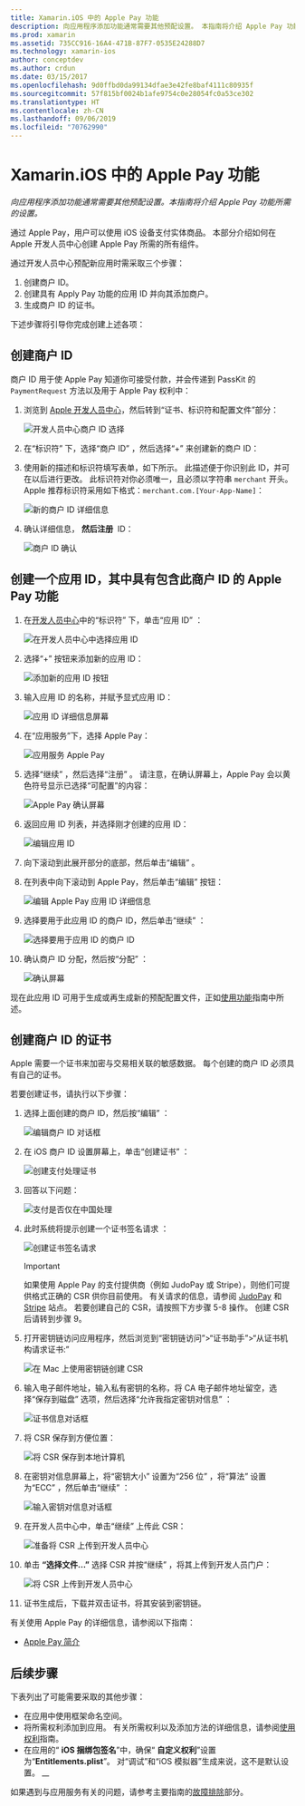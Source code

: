 ```yaml
---
title: Xamarin.iOS 中的 Apple Pay 功能
description: 向应用程序添加功能通常需要其他预配设置。 本指南将介绍 Apple Pay 功能所需的设置。
ms.prod: xamarin
ms.assetid: 735CC916-16A4-471B-87F7-0535E24288D7
ms.technology: xamarin-ios
author: conceptdev
ms.author: crdun
ms.date: 03/15/2017
ms.openlocfilehash: 9d0ffbd0da99134dfae3e42fe8baf4111c80935f
ms.sourcegitcommit: 57f815bf0024b1afe9754c0e28054fc0a53ce302
ms.translationtype: HT
ms.contentlocale: zh-CN
ms.lasthandoff: 09/06/2019
ms.locfileid: "70762990"
---
```

# <a name="apple-pay-capabilities-in-xamarinios"></a>Xamarin.iOS 中的 Apple Pay 功能

_向应用程序添加功能通常需要其他预配设置。本指南将介绍 Apple Pay 功能所需的设置。_

通过 Apple Pay，用户可以使用 iOS 设备支付实体商品。 本部分介绍如何在 Apple 开发人员中心创建 Apple Pay 所需的所有组件。

通过开发人员中心预配新应用时需采取三个步骤：

1. 创建商户 ID。
2. 创建具有 Apply Pay 功能的应用 ID 并向其添加商户。
3. 生成商户 ID 的证书。

下述步骤将引导你完成创建上述各项：

<a name="merchantid" />

## <a name="create-merchant-id"></a>创建商户 ID

商户 ID 用于使 Apple Pay 知道你可接受付款，并会传递到 PassKit 的 `PaymentRequest` 方法以及用于 Apple Pay 权利中：

1. 浏览到 [Apple 开发人员中心](https://developer.apple.com/account/)，然后转到“证书、标识符和配置文件”部分： 

    ![开发人员中心商户 ID 选择](apple-pay-capabilities-images/image57.png)

2. 在“标识符”  下，选择“商户 ID”  ，然后选择“+”  来创建新的商户 ID：  

3. 使用新的描述和标识符填写表单，如下所示。 此描述便于你识别此 ID，并可在以后进行更改。 此标识符对你必须唯一，且必须以字符串 `merchant` 开头。 Apple 推荐标识符采用如下格式：`merchant.com.[Your-App-Name]`：
   
    ![新的商户 ID 详细信息](apple-pay-capabilities-images/image58.png)

4. 确认详细信息， **然后注册**  ID： 
    
    ![商户 ID 确认](apple-pay-capabilities-images/image59.png)

<a name="appid" />

## <a name="create-an-app-id-with-the-apple-pay-capability-that-includes-the-merchant-id"></a>创建一个应用 ID，其中具有包含此商户 ID 的 Apple Pay 功能

1. 在[开发人员中心](https://developer.apple.com/account/)中的“标识符”  下，单击“应用 ID”  ： 
    
    ![在开发人员中心中选择应用 ID](apple-pay-capabilities-images/image6.png)

2. 选择“+”  按钮来添加新的应用 ID： 
   
    ![添加新的应用 ID 按钮](apple-pay-capabilities-images/image27.png)

3. 输入应用 ID 的名称，并赋予显式应用 ID：    
   
    ![应用 ID 详细信息屏幕](apple-pay-capabilities-images/image35.png)

4. 在“应用服务”下，选择 Apple Pay：    
  
    ![应用服务 Apple Pay](apple-pay-capabilities-images/image36.png)

5. 选择“继续”  ，然后选择“注册”  。 请注意，在确认屏幕上，Apple Pay 会以黄色符号显示已选择“可配置”的内容： 
   
    ![Apple Pay 确认屏幕](apple-pay-capabilities-images/image37.png)

6. 返回应用 ID 列表，并选择刚才创建的应用 ID：  
   
    ![编辑应用 ID](apple-pay-capabilities-images/image38.png)

7. 向下滚动到此展开部分的底部，然后单击“编辑”  。
8. 在列表中向下滚动到 Apple Pay，然后单击“编辑”  按钮：  
    
    ![编辑 Apple Pay 应用 ID 详细信息](apple-pay-capabilities-images/image39.png)

9. 选择要用于此应用 ID 的商户 ID，然后单击“继续”  ：  
    
    ![选择要用于应用 ID 的商户 ID](apple-pay-capabilities-images/image40.png)

10. 确认商户 ID 分配，然后按“分配”  ：  
    
    ![确认屏幕](apple-pay-capabilities-images/image41.png)

现在此应用 ID 可用于生成或再生成新的预配配置文件，正如[使用功能](~/ios/deploy-test/provisioning/capabilities/index.md)指南中所述。 

<a name="certificate" />

## <a name="create-a-certificate-for-your-merchant-id"></a>创建商户 ID 的证书

Apple 需要一个证书来加密与交易相关联的敏感数据。 每个创建的商户 ID 必须具有自己的证书。 

若要创建证书，请执行以下步骤：

1. 选择上面创建的商户 ID，然后按“编辑”  ： 
    
    ![编辑商户 ID 对话框](apple-pay-capabilities-images/image42.png)

2. 在 iOS 商户 ID 设置屏幕上，单击“创建证书”  ： 
   
    ![创建支付处理证书](apple-pay-capabilities-images/image43.png)

3. 回答以下问题： 

    ![支付是否仅在中国处理](apple-pay-capabilities-images/image44.png)

4. 此时系统将提示创建一个证书签名请求  ： 

    ![创建证书签名请求](apple-pay-capabilities-images/image45.png)
    
    > [!IMPORTANT]
    > 如果使用 Apple Pay 的支付提供商（例如 JudoPay 或 Stripe），则他们可提供格式正确的 CSR 供你目前使用。 有关请求的信息，请参阅 [JudoPay](https://www.judopay.com/docs/version-52/apple-pay/getting-started/#create-an-apple-pay-certificate) 和 [Stripe](https://stripe.com/docs/apple-pay/apps#csr) 站点。 若要创建自己的 CSR，请按照下方步骤 5-8 操作。 创建 CSR 后请转到步骤 9。

5. 打开密钥链访问应用程序，然后浏览到“密钥链访问”>“证书助手”>“从证书机构请求证书:”  

     ![在 Mac 上使用密钥链创建 CSR](apple-pay-capabilities-images/image46.png)

6. 输入电子邮件地址，输入私有密钥的名称，将 CA 电子邮件地址留空，选择“保存到磁盘”  选项，然后选择“允许我指定密钥对信息”  ：

     ![证书信息对话框](apple-pay-capabilities-images/image47.png)

7. 将 CSR 保存到方便位置： 

     ![将 CSR 保存到本地计算机](apple-pay-capabilities-images/image48.png)

8. 在密钥对信息屏幕上，将“密钥大小”  设置为“256 位”  ，将“算法”  设置为“ECC”  ，然后单击“继续”  ：

     ![输入密钥对信息对话框](apple-pay-capabilities-images/image49.png)

9. 在开发人员中心中，单击“继续”  上传此 CSR： 

     ![准备将 CSR 上传到开发人员中心](apple-pay-capabilities-images/image50.png)

10. 单击 **“选择文件...”** 选择 CSR 并按“继续”  ，将其上传到开发人员门户： 

     ![将 CSR 上传到开发人员中心](apple-pay-capabilities-images/image51.png)

11. 证书生成后，下载并双击证书，将其安装到密钥链。

有关使用 Apple Pay 的详细信息，请参阅以下指南：

* [Apple Pay 简介](~/ios/platform/apple-pay.md)

## <a name="next-steps"></a>后续步骤

下表列出了可能需要采取的其他步骤：

* 在应用中使用框架命名空间。
* 将所需权利添加到应用。 有关所需权利以及添加方法的详细信息，请参阅[使用权利](~/ios/deploy-test/provisioning/entitlements.md)指南。
* 在应用的“ **iOS 捆绑包签名**”中，确保“ **自定义权利**”设置为“**Entitlements.plist**”。 对“调试”和“iOS 模拟器”生成来说，这不是默认设置。 __  

如果遇到与应用服务有关的问题，请参考主要指南的[故障排除](~/ios/deploy-test/provisioning/capabilities/index.md)部分。
